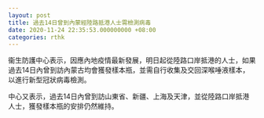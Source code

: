 ```yaml
---
layout: post
title: 過去14日曾到內蒙經陸路抵港人士需檢測病毒
date: 2020-11-24 22:35:53.000000000 +08:00
categories: rthk
---
```


衞生防護中心表示，因應內地疫情最新發展，明日起從陸路口岸抵港的人士，如果過去14日內曾到訪內蒙古均會獲發樣本瓶，並需自行收集及交回深喉唾液樣本，以進行新型冠狀病毒檢測。

中心又表示，過去14日內曾到訪山東省、新疆、上海及天津，並從陸路口岸抵港人士，獲發樣本瓶的安排仍然維持。

